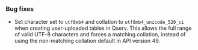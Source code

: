 ### Bug fixes

- Set character set to `utf8mb4` and collation to `utf8mb4_unicode_520_ci` when creating user-uploaded tables in Qserv. This allows the full range of valid UTF-8 characters and forces a matching collation, instead of using the non-matching collation default in API version 49.
